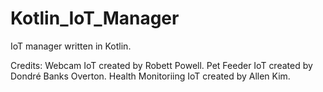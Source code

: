 # Kotlin_IoT_Manager
IoT manager written in Kotlin.

Credits:
Webcam IoT created by Robett Powell.
Pet Feeder IoT created by Dondré Banks Overton.
Health Monitoriing IoT created by Allen Kim.
